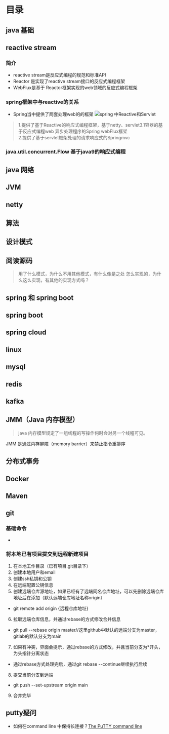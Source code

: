 
# 目录

## java 基础
## reactive stream
### 简介
* reactive stream是反应式编程的规范和标准API 
* Reactor 是实现了reactive stream接口的反应式编程框架
* WebFlux是基于 Reactor框架实现的web领域的反应式编程框架
### spring框架中与reactive的关系
* Spring当中提供了两套处理web的的框架
![spring 中Reactive和Servlet](https://spring.io/images/diagram-reactive-1290533f3f01ec9c57baf2cc9ea9fa2f.svg)
> 1.提供了基于Reactive的响应式编程框架，基于netty、servlet3.1容器的基于反应式编程web 异步处理程序的Spring webFlux框架  
> 2.提供了基于servlet框架处理的请求响应式的Springmvc
### java.util.concurrent.Flow 基于java9的响应式编程
## java 网络
## JVM
## netty
## 算法
## 设计模式
## 阅读源码
> 用了什么模式，为什么不用其他模式，有什么像是之处
> 怎么实现的，为什么这么实现，有其他的实现方式吗？
## spring 和 spring boot
## spring boot
## spring cloud
## linux
## mysql
## redis
## kafka
## JMM（Java 内存模型）
> java 内存模型规定了一组线程的写操作何时会对另一个线程可见。

JMM 是通过内存屏障（memory barrier）来禁止指令重排序
## 分布式事务
## Docker
## Maven
## git
### 基础命令
* 
### 将本地已有项目提交到远程新建项目
1. 在本地工作目录（已有项目.git目录下）
2. 创建本地用户和email
3. 创建ssh私钥和公钥
4. 在远端配置公钥信息
5. 创建远端仓库源地址，如果已经有了远端同名仓库地址，可以先删除远端仓库地址后在添加（默认远端仓库地址名称origin）
  * git remote add origin {远程仓库地址}
6. 拉取远端仓库信息，并通过rebase的方式修改合并信息
  * git pull --rebase origin master//这里github中默认的远端分支为master，gitlab的默认分支为main
7. 如果有冲突，界面会提示，通过rebase的方式修改，并且当前分支为*开头，为头指针分离状态
  * 通过rebase方式处理完后，通过git rebase --continue继续执行后续
8. 提交当前分支到远端
  *  git push --set-upstream origin main 
9. 合并完毕
## putty疑问
* 如何在command line 中保持长连接？[The PuTTY command line](https://the.earth.li/~sgtatham/putty/0.76/htmldoc/Chapter3.html#using-cmdline)







